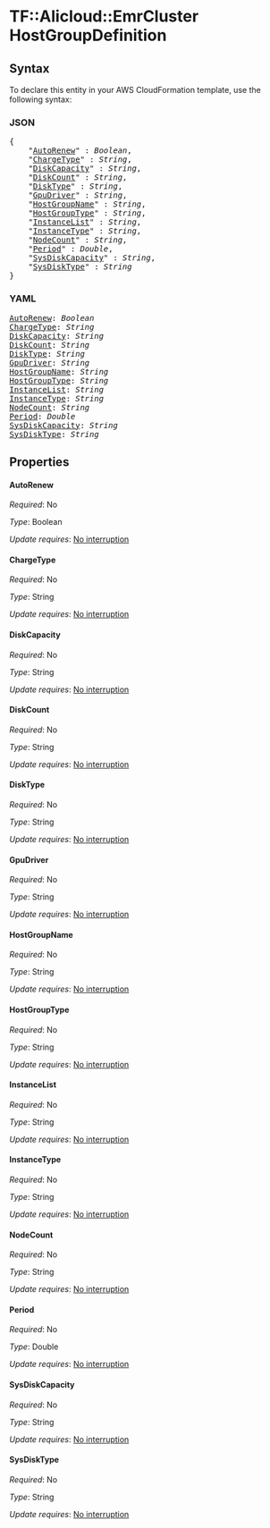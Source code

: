 # TF::Alicloud::EmrCluster HostGroupDefinition

## Syntax

To declare this entity in your AWS CloudFormation template, use the following syntax:

### JSON

<pre>
{
    "<a href="#autorenew" title="AutoRenew">AutoRenew</a>" : <i>Boolean</i>,
    "<a href="#chargetype" title="ChargeType">ChargeType</a>" : <i>String</i>,
    "<a href="#diskcapacity" title="DiskCapacity">DiskCapacity</a>" : <i>String</i>,
    "<a href="#diskcount" title="DiskCount">DiskCount</a>" : <i>String</i>,
    "<a href="#disktype" title="DiskType">DiskType</a>" : <i>String</i>,
    "<a href="#gpudriver" title="GpuDriver">GpuDriver</a>" : <i>String</i>,
    "<a href="#hostgroupname" title="HostGroupName">HostGroupName</a>" : <i>String</i>,
    "<a href="#hostgrouptype" title="HostGroupType">HostGroupType</a>" : <i>String</i>,
    "<a href="#instancelist" title="InstanceList">InstanceList</a>" : <i>String</i>,
    "<a href="#instancetype" title="InstanceType">InstanceType</a>" : <i>String</i>,
    "<a href="#nodecount" title="NodeCount">NodeCount</a>" : <i>String</i>,
    "<a href="#period" title="Period">Period</a>" : <i>Double</i>,
    "<a href="#sysdiskcapacity" title="SysDiskCapacity">SysDiskCapacity</a>" : <i>String</i>,
    "<a href="#sysdisktype" title="SysDiskType">SysDiskType</a>" : <i>String</i>
}
</pre>

### YAML

<pre>
<a href="#autorenew" title="AutoRenew">AutoRenew</a>: <i>Boolean</i>
<a href="#chargetype" title="ChargeType">ChargeType</a>: <i>String</i>
<a href="#diskcapacity" title="DiskCapacity">DiskCapacity</a>: <i>String</i>
<a href="#diskcount" title="DiskCount">DiskCount</a>: <i>String</i>
<a href="#disktype" title="DiskType">DiskType</a>: <i>String</i>
<a href="#gpudriver" title="GpuDriver">GpuDriver</a>: <i>String</i>
<a href="#hostgroupname" title="HostGroupName">HostGroupName</a>: <i>String</i>
<a href="#hostgrouptype" title="HostGroupType">HostGroupType</a>: <i>String</i>
<a href="#instancelist" title="InstanceList">InstanceList</a>: <i>String</i>
<a href="#instancetype" title="InstanceType">InstanceType</a>: <i>String</i>
<a href="#nodecount" title="NodeCount">NodeCount</a>: <i>String</i>
<a href="#period" title="Period">Period</a>: <i>Double</i>
<a href="#sysdiskcapacity" title="SysDiskCapacity">SysDiskCapacity</a>: <i>String</i>
<a href="#sysdisktype" title="SysDiskType">SysDiskType</a>: <i>String</i>
</pre>

## Properties

#### AutoRenew

_Required_: No

_Type_: Boolean

_Update requires_: [No interruption](https://docs.aws.amazon.com/AWSCloudFormation/latest/UserGuide/using-cfn-updating-stacks-update-behaviors.html#update-no-interrupt)

#### ChargeType

_Required_: No

_Type_: String

_Update requires_: [No interruption](https://docs.aws.amazon.com/AWSCloudFormation/latest/UserGuide/using-cfn-updating-stacks-update-behaviors.html#update-no-interrupt)

#### DiskCapacity

_Required_: No

_Type_: String

_Update requires_: [No interruption](https://docs.aws.amazon.com/AWSCloudFormation/latest/UserGuide/using-cfn-updating-stacks-update-behaviors.html#update-no-interrupt)

#### DiskCount

_Required_: No

_Type_: String

_Update requires_: [No interruption](https://docs.aws.amazon.com/AWSCloudFormation/latest/UserGuide/using-cfn-updating-stacks-update-behaviors.html#update-no-interrupt)

#### DiskType

_Required_: No

_Type_: String

_Update requires_: [No interruption](https://docs.aws.amazon.com/AWSCloudFormation/latest/UserGuide/using-cfn-updating-stacks-update-behaviors.html#update-no-interrupt)

#### GpuDriver

_Required_: No

_Type_: String

_Update requires_: [No interruption](https://docs.aws.amazon.com/AWSCloudFormation/latest/UserGuide/using-cfn-updating-stacks-update-behaviors.html#update-no-interrupt)

#### HostGroupName

_Required_: No

_Type_: String

_Update requires_: [No interruption](https://docs.aws.amazon.com/AWSCloudFormation/latest/UserGuide/using-cfn-updating-stacks-update-behaviors.html#update-no-interrupt)

#### HostGroupType

_Required_: No

_Type_: String

_Update requires_: [No interruption](https://docs.aws.amazon.com/AWSCloudFormation/latest/UserGuide/using-cfn-updating-stacks-update-behaviors.html#update-no-interrupt)

#### InstanceList

_Required_: No

_Type_: String

_Update requires_: [No interruption](https://docs.aws.amazon.com/AWSCloudFormation/latest/UserGuide/using-cfn-updating-stacks-update-behaviors.html#update-no-interrupt)

#### InstanceType

_Required_: No

_Type_: String

_Update requires_: [No interruption](https://docs.aws.amazon.com/AWSCloudFormation/latest/UserGuide/using-cfn-updating-stacks-update-behaviors.html#update-no-interrupt)

#### NodeCount

_Required_: No

_Type_: String

_Update requires_: [No interruption](https://docs.aws.amazon.com/AWSCloudFormation/latest/UserGuide/using-cfn-updating-stacks-update-behaviors.html#update-no-interrupt)

#### Period

_Required_: No

_Type_: Double

_Update requires_: [No interruption](https://docs.aws.amazon.com/AWSCloudFormation/latest/UserGuide/using-cfn-updating-stacks-update-behaviors.html#update-no-interrupt)

#### SysDiskCapacity

_Required_: No

_Type_: String

_Update requires_: [No interruption](https://docs.aws.amazon.com/AWSCloudFormation/latest/UserGuide/using-cfn-updating-stacks-update-behaviors.html#update-no-interrupt)

#### SysDiskType

_Required_: No

_Type_: String

_Update requires_: [No interruption](https://docs.aws.amazon.com/AWSCloudFormation/latest/UserGuide/using-cfn-updating-stacks-update-behaviors.html#update-no-interrupt)

